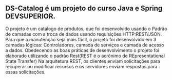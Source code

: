  ## DS-Catalog é um projeto do curso Java e Spring DEVSUPERIOR.
 O projeto é um catalogo de produtos, que foi desenvolvido usando o Padrão de camadas com a troca de dados usando requisições HTTP:REST/JSON.
Para que a manutenção seja mais fácil, o projeto foi desenvolvido em 3 camadas lógicas: Controladores, camada de serviços e camada de acesso a 
dados. Obedecendo as boas práticas de desenvolvimento o projeto foi elaborado utilizando o padrão Rest(REST é o acrônimo de REpresentational State Transfer)
Na arquitetura REST, os clientes enviam solicitações para recuperar ou modificar recursos e os servidores enviam respostas para essas solicitações.
